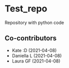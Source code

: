 # Test_repo
Repository with python code

## Co-contributors
- Kate :D (2021-04-08)
- Daniella L (2021-04-08)
- Laura GF (2021-04-08)
